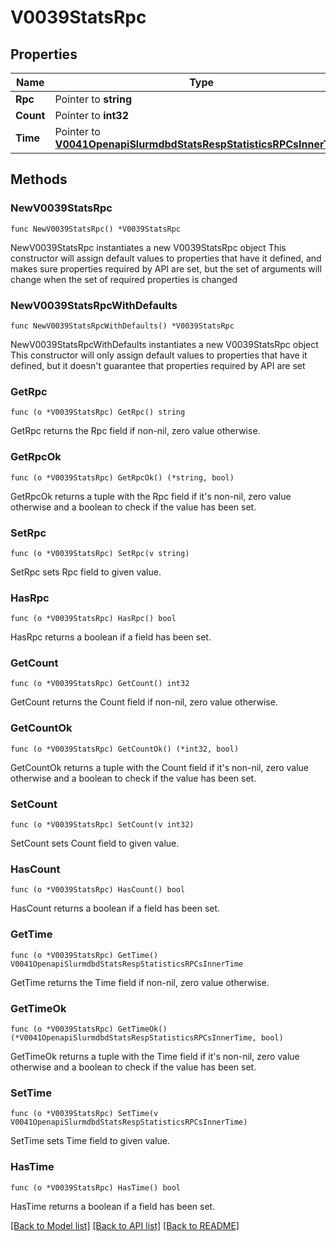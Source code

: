 # V0039StatsRpc

## Properties

Name | Type | Description | Notes
------------ | ------------- | ------------- | -------------
**Rpc** | Pointer to **string** |  | [optional] 
**Count** | Pointer to **int32** |  | [optional] 
**Time** | Pointer to [**V0041OpenapiSlurmdbdStatsRespStatisticsRPCsInnerTime**](V0041OpenapiSlurmdbdStatsRespStatisticsRPCsInnerTime.md) |  | [optional] 

## Methods

### NewV0039StatsRpc

`func NewV0039StatsRpc() *V0039StatsRpc`

NewV0039StatsRpc instantiates a new V0039StatsRpc object
This constructor will assign default values to properties that have it defined,
and makes sure properties required by API are set, but the set of arguments
will change when the set of required properties is changed

### NewV0039StatsRpcWithDefaults

`func NewV0039StatsRpcWithDefaults() *V0039StatsRpc`

NewV0039StatsRpcWithDefaults instantiates a new V0039StatsRpc object
This constructor will only assign default values to properties that have it defined,
but it doesn't guarantee that properties required by API are set

### GetRpc

`func (o *V0039StatsRpc) GetRpc() string`

GetRpc returns the Rpc field if non-nil, zero value otherwise.

### GetRpcOk

`func (o *V0039StatsRpc) GetRpcOk() (*string, bool)`

GetRpcOk returns a tuple with the Rpc field if it's non-nil, zero value otherwise
and a boolean to check if the value has been set.

### SetRpc

`func (o *V0039StatsRpc) SetRpc(v string)`

SetRpc sets Rpc field to given value.

### HasRpc

`func (o *V0039StatsRpc) HasRpc() bool`

HasRpc returns a boolean if a field has been set.

### GetCount

`func (o *V0039StatsRpc) GetCount() int32`

GetCount returns the Count field if non-nil, zero value otherwise.

### GetCountOk

`func (o *V0039StatsRpc) GetCountOk() (*int32, bool)`

GetCountOk returns a tuple with the Count field if it's non-nil, zero value otherwise
and a boolean to check if the value has been set.

### SetCount

`func (o *V0039StatsRpc) SetCount(v int32)`

SetCount sets Count field to given value.

### HasCount

`func (o *V0039StatsRpc) HasCount() bool`

HasCount returns a boolean if a field has been set.

### GetTime

`func (o *V0039StatsRpc) GetTime() V0041OpenapiSlurmdbdStatsRespStatisticsRPCsInnerTime`

GetTime returns the Time field if non-nil, zero value otherwise.

### GetTimeOk

`func (o *V0039StatsRpc) GetTimeOk() (*V0041OpenapiSlurmdbdStatsRespStatisticsRPCsInnerTime, bool)`

GetTimeOk returns a tuple with the Time field if it's non-nil, zero value otherwise
and a boolean to check if the value has been set.

### SetTime

`func (o *V0039StatsRpc) SetTime(v V0041OpenapiSlurmdbdStatsRespStatisticsRPCsInnerTime)`

SetTime sets Time field to given value.

### HasTime

`func (o *V0039StatsRpc) HasTime() bool`

HasTime returns a boolean if a field has been set.


[[Back to Model list]](../README.md#documentation-for-models) [[Back to API list]](../README.md#documentation-for-api-endpoints) [[Back to README]](../README.md)


